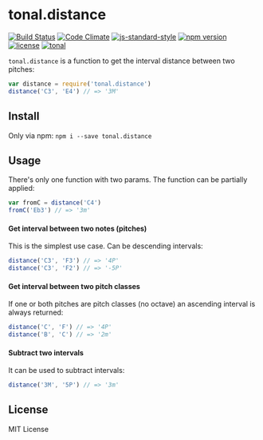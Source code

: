 # tonal.distance

[![Build Status](https://travis-ci.org/danigb/tonal.svg?branch=master)](https://travis-ci.org/danigb/tonal.distance)
[![Code Climate](https://codeclimate.com/github/danigb/tonal.distance/badges/gpa.svg)](https://codeclimate.com/github/danigb/tonal.distance)
[![js-standard-style](https://img.shields.io/badge/code%20style-standard-brightgreen.svg?style=flat)](https://github.com/feross/standard)
[![npm version](https://img.shields.io/npm/v/tonal.distance.svg)](https://www.npmjs.com/package/tonal.distance)
[![license](https://img.shields.io/npm/l/tonal.distance.svg)](https://www.npmjs.com/package/tonal.distance)
[![tonal](https://img.shields.io/badge/lib-tonal-yellow.svg)](https://www.npmjs.com/package/tonal)


`tonal.distance` is a function to get the interval distance between two pitches:

```js
var distance = require('tonal.distance')
distance('C3', 'E4') // => '3M'
```

## Install

Only via npm: `npm i --save tonal.distance`

## Usage

There's only one function with two params. The function can be partially applied:

```js
var fromC = distance('C4')
fromC('Eb3') // => '3m'
```

#### Get interval between two notes (pitches)

This is the simplest use case. Can be descending intervals:

```js
distance('C3', 'F3') // => '4P'
distance('C3', 'F2') // => '-5P'
```

#### Get interval between two pitch classes

If one or both pitches are pitch classes (no octave) an ascending interval is always returned:

```js
distance('C', 'F') // => '4P'
distance('B', 'C') // => '2m'
```

#### Subtract two intervals

It can be used to subtract intervals:

```js
distance('3M', '5P') // => '3m'
```

## License

MIT License
